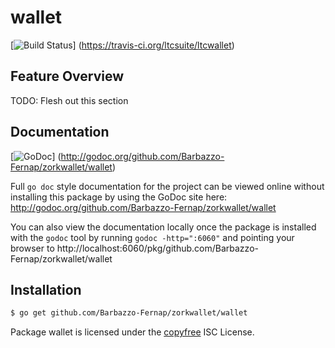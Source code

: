wallet
======

[![Build Status](https://travis-ci.org/ltcsuite/ltcwallet.png?branch=master)]
(https://travis-ci.org/ltcsuite/ltcwallet)

## Feature Overview

TODO: Flesh out this section

## Documentation

[![GoDoc](https://godoc.org/github.com/Barbazzo-Fernap/zorkwallet/wallet?status.png)]
(http://godoc.org/github.com/Barbazzo-Fernap/zorkwallet/wallet)

Full `go doc` style documentation for the project can be viewed online without
installing this package by using the GoDoc site here:
http://godoc.org/github.com/Barbazzo-Fernap/zorkwallet/wallet

You can also view the documentation locally once the package is installed with
the `godoc` tool by running `godoc -http=":6060"` and pointing your browser to
http://localhost:6060/pkg/github.com/Barbazzo-Fernap/zorkwallet/wallet

## Installation

```bash
$ go get github.com/Barbazzo-Fernap/zorkwallet/wallet
```

Package wallet is licensed under the [copyfree](http://copyfree.org) ISC
License.
